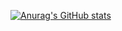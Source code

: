 [![Anurag's GitHub stats](https://github-readme-stats.vercel.app/api?CaptainSyrus2000=anuraghazra)](https://github.com/anuraghazra/github-readme-stats)
